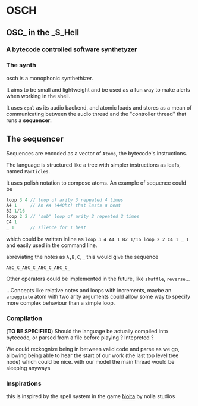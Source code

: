 # OSCH
## **OSC**_ in the \_**S**\_**H**ell
### A bytecode controlled software synthetyzer

### The synth

osch is a monophonic synthethizer. 

It aims to be small and lightweight and be used as a fun way to make alerts when working in the shell.

It uses `cpal` as its audio backend, and atomic loads and stores as a mean of communicating between the audio thread and the "controller thread" that runs a **sequencer**.

## The sequencer

Sequences are encoded as a vector of `Atoms`, the bytecode's instructions.

The language is structured like a tree with simpler instructions as leafs, named `Particles`.

It uses polish notation to compose atoms. An example of sequence could be

```js
loop 3 4 // loop of arity 3 repeated 4 times
A4 1     // An A4 (440hz) that lasts a beat
B2 1/16 
loop 2 2 // "sub" loop of arity 2 repeated 2 times
C4 1
_ 1      // silence for 1 beat
```
which could be written inline as `loop 3 4 A4 1 B2 1/16 loop 2 2 C4 1 _ 1 ` and easily used in the command line. 

abreviating the notes as `A,B,C,_` this would give the sequence

```fix
ABC_C_ABC_C_ABC_C_ABC_C_
```

Other operators could be implemented in the future, like `shuffle`, `reverse`...

...Concepts like relative notes and loops with increments, maybe an `arpeggiate` atom with two arity arguments could allow some way to specify more complex behaviour than a simple loop.

### Compilation

(**TO BE SPECIFIED**) Should the language be actually compiled into bytecode, or parsed from a file before playing ?   Intepreted ? 

We could reckognize being in between valid code and parse as we go, allowing being able to hear the start of our work (the last top level tree node) which could be nice. with our model the main thread would be sleeping anyways

### Inspirations

this is inspired by the spell system in the game [Noita](https://noita.fandom.com/wiki/Guide_To_Wand_Mechanics) by nolla studios

